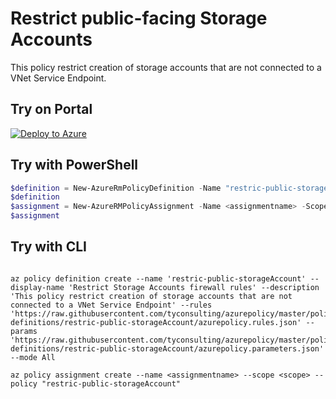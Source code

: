 # Restrict public-facing Storage Accounts

This policy restrict creation of storage accounts that are not connected to a VNet Service Endpoint.
## Try on Portal

[![Deploy to Azure](http://azuredeploy.net/deploybutton.png)](https://portal.azure.com/?feature.customportal=false&microsoft_azure_policy=true&microsoft_azure_policy_policyinsights=true&feature.microsoft_azure_security_policy=true&microsoft_azure_marketplace_policy=true#blade/Microsoft_Azure_Policy/CreatePolicyDefinitionBlade/uri/https%3A%2F%2Fraw.githubusercontent.com%2Ftyconsulting%2Fazurepolicy%2Fmaster%2Fpolicy-definitions%2Frestric-public-storageAccount%2Fazurepolicy.json)

## Try with PowerShell

````powershell
$definition = New-AzureRmPolicyDefinition -Name "restric-public-storageAccount" -DisplayName "Restrict Storage Accounts firewall rules" -description "This policy restrict creation of storage accounts that are not connected to a VNet Service Endpoint" -Policy 'https://raw.githubusercontent.com/tyconsulting/azurepolicy/master/policy-definitions/restric-public-storageAccount/azurepolicy.rules.json' -Parameter 'https://raw.githubusercontent.com/tyconsulting/azurepolicy/master/policy-definitions/restric-public-storageAccount/azurepolicy.parameters.json' -Mode All
$definition
$assignment = New-AzureRMPolicyAssignment -Name <assignmentname> -Scope <scope> -PolicyDefinition $definition
$assignment 
````

## Try with CLI

````cli

az policy definition create --name 'restric-public-storageAccount' --display-name 'Restrict Storage Accounts firewall rules' --description 'This policy restrict creation of storage accounts that are not connected to a VNet Service Endpoint' --rules 'https://raw.githubusercontent.com/tyconsulting/azurepolicy/master/policy-definitions/restric-public-storageAccount/azurepolicy.rules.json' --params 'https://raw.githubusercontent.com/tyconsulting/azurepolicy/master/policy-definitions/restric-public-storageAccount/azurepolicy.parameters.json' --mode All

az policy assignment create --name <assignmentname> --scope <scope> --policy "restric-public-storageAccount" 

````
